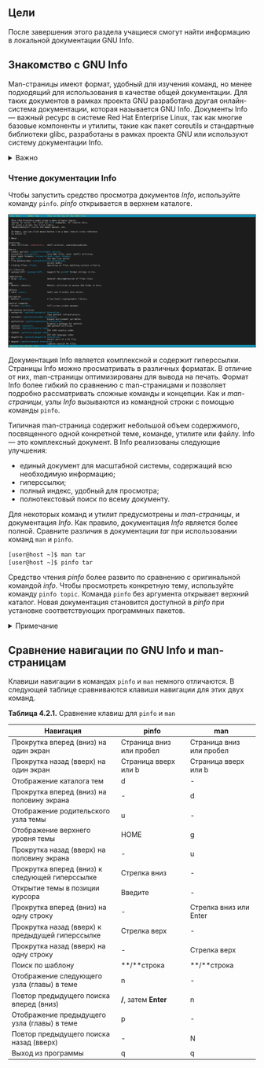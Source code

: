 ## Цели

После завершения этого раздела учащиеся смогут найти информацию в локальной документации GNU Info.

## Знакомство с GNU Info

Man-страницы имеют формат, удобный для изучения команд, но менее подходящий для использования в качестве общей документации. Для таких документов в рамках проекта GNU разработана другая онлайн-система документации, которая называется GNU Info. Документы Info — важный ресурс в системе Red Hat Enterprise Linux, так как многие базовые компоненты и утилиты, такие как пакет coreutils и стандартные библиотеки glibc, разработаны в рамках проекта GNU или используют систему документации Info.

<details>
<summary>Важно</summary>

Вам может быть интересно, зачем нужны две локальные системы документации (man-страницы и документы *Info*). Одна из причин ― практическое удобство. Другая причина ― то, каким образом система Linux и ее приложения разрабатывались разными сообществами разработчиков открытого исходного кода в течение многих лет.

Man-страницы более формализованы. Обычно они описывают определенную команду или функцию из программного пакета и структурированы в виде отдельных текстовых файлов. Документы *Info* обычно охватывают конкретные программные пакеты целиком, содержат больше практических примеров использования программного обеспечения и структурированы как гипертекстовые документы.

Чтобы использовать предоставляемую информацию с максимальной пользой, необходимо хорошо разбираться в обеих системах.
</details>

### Чтение документации Info

Чтобы запустить средство просмотра документов *Info*, используйте команду `pinfo`. *pinfo* открывается в верхнем каталоге.

![](assets/4.2.1.png)

Документация Info является комплексной и содержит гиперссылки. Страницы Info можно просматривать в различных форматах. В отличие от них, man-страницы оптимизированы для вывода на печать. Формат Info более гибкий по сравнению с man-страницами и позволяет подробно рассматривать сложные команды и концепции. Как и *man-страницы*, узлы *Info* вызываются из командной строки с помощью команды `pinfo`.

Типичная man-страница содержит небольшой объем содержимого, посвященного одной конкретной теме, команде, утилите или файлу. Info ― это комплексный документ. В Info реализованы следующие улучшения:

* единый документ для масштабной системы, содержащий всю необходимую информацию;
* гиперссылки;
* полный индекс, удобный для просмотра;
* полнотекстовый поиск по всему документу.

Для некоторых команд и утилит предусмотрены и *man-страницы*, и документация *Info*. Как правило, документация *Info* является более полной. Сравните различия в документации *tar* при использовании команд `man` и `pinfo`.

```shell
[user@host ~]$ man tar
[user@host ~]$ pinfo tar
```

Средство чтения *pinfo* более развито по сравнению с оригинальной командой *info*. Чтобы просмотреть конкретную тему, используйте команду `pinfo topic`. Команда `pinfo` без аргумента открывает верхний каталог. Новая документация становится доступной в *pinfo* при установке соответствующих программных пакетов.

<details>
<summary>Примечание</summary>

Если в системе нет темы Info по вашему запросу, Info найдет и откроет подходящую man-страницу.
</details>

## Сравнение навигации по GNU Info и man-страницам

Клавиши навигации в командах `pinfo` и `man` немного отличаются. В следующей таблице сравниваются клавиши навигации для этих двух команд.

**Таблица 4.2.1.** Сравнение клавиш для `pinfo` и `man`

| Навигация | pinfo | man |
| --- | --- | --- |
| Прокрутка вперед (вниз) на один экран | Страница вниз или пробел | Страница вниз или пробел |
| Прокрутка назад (вверх) на один экран | Страница вверх или b | Страница вверх или b |
| Отображение каталога тем | d   | -   |
| Прокрутка вперед (вниз) на половину экрана | -   | d   |
| Отображение родительского узла темы | u   | -   |
| Отображение верхнего уровня темы | HOME | g   |
| Прокрутка назад (вверх) на половину экрана | -   | u   |
| Прокрутка вперед (вниз) к следующей гиперссылке | Стрелка вниз | -   |
| Открытие темы в позиции курсора | Введите | -   |
| Прокрутка вперед (вниз) на одну строку | -   | Стрелка вниз или Enter |
| Прокрутка назад (вверх) к предыдущей гиперссылке | Стрелка верх | -   |
| Прокрутка назад (вверх) на одну строку | -   | Стрелка верх |
| Поиск по шаблону | **/**строка | **/**строка |
| Отображение следующего узла (главы) в теме | n   | -   |
| Повтор предыдущего поиска вперед (вниз) | **/**, затем **Enter** | n   |
| Отображение предыдущего узла (главы) в теме | p   | -   |
| Повтор предыдущего поиска назад (вверх) | -   | N   |
| Выход из программы | q   | q   |